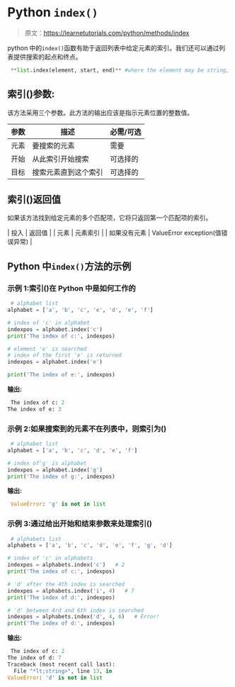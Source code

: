 # Python `index()`

> 原文：<https://learnetutorials.com/python/methods/index>

python 中的`index()`函数有助于返回列表中给定元素的索引。我们还可以通过列表提供搜索的起点和终点。

```py
 **list.index(element, start, end)** #where the element may be string, number, list, etc 

```

## 索引()参数:

该方法采用三个参数。此方法的输出应该是指示元素位置的整数值。

| 参数 | 描述 | 必需/可选 |
| --- | --- | --- |
| 元素 | 要搜索的元素 | 需要 |
| 开始 | 从此索引开始搜索 | 可选择的 |
| 目标 | 搜索元素直到这个索引 | 可选择的 |

## 索引()返回值

如果该方法找到给定元素的多个匹配项，它将只返回第一个匹配项的索引。

| 投入 | 返回值 |
| 元素 | 元素索引 |
| 如果没有元素 | ValueError exception(值错误异常) |

## Python 中`index()`方法的示例

### 示例 1:索引()在 Python 中是如何工作的

```py
 # alphabet list
alphabet = ['a', 'b', 'c', 'e', 'd', 'e', 'f']

# index of 'c' in alphabet
indexpos = alphabet.index('c')
print('The index of c:', indexpos)

# element 'e' is searched
# index of the first 'e' is returned
indexpos = alphabet.index('e')

print('The index of e:', indexpos) 

```

**输出:**

```py
 The index of c: 2
The index of e: 3 
```

### 示例 2:如果搜索到的元素不在列表中，则索引为()

```py
 # alphabet list
alphabet = ['a', 'b', 'c', 'd', 'e', 'f']

# index of'g' is alphabet
indexpos = alphabet.index('g')
print('The index of g:', indexpos) 

```

**输出:**

```py
 ValueError: 'g' is not in list 
```

### 示例 3:通过给出开始和结束参数来处理索引()

```py
 # alphabets list
alphabets = ['a', 'b', 'c', 'd', 'e', 'f', 'g', 'd']

# index of 'c' in alphabets
indexpos = alphabets.index('c')   # 2
print('The index of c:', indexpos)

# 'd' after the 4th index is searched
indexpos = alphabets.index('i', 4)   # 7
print('The index of d:', indexpos)

# 'd' between 4rd and 6th index is searched
indexpos = alphabets.index('d', 4, 6)   # Error!
print('The index of d:', indexpos) 

```

**输出:**

```py
 The index of c: 2
The index of d: 7
Traceback (most recent call last):
  File "*lt;string>", line 13, in 
ValueError: 'd' is not in list 
```